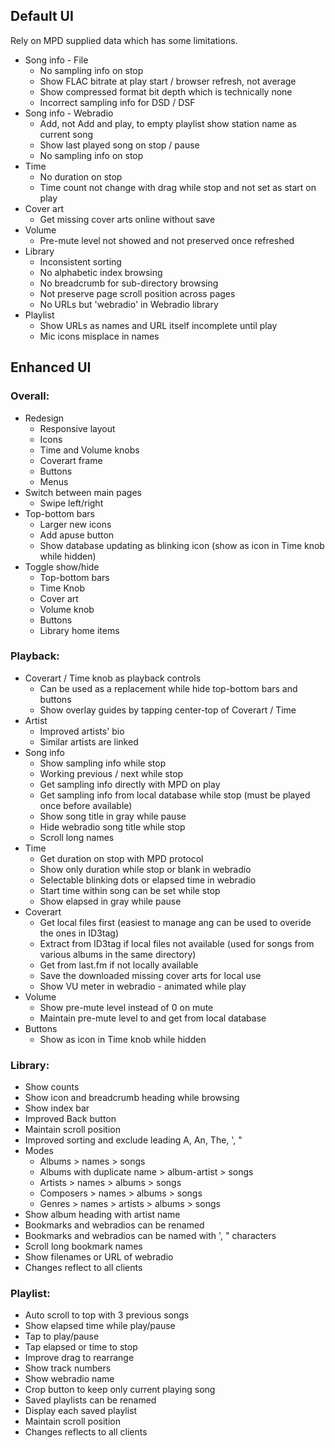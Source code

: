 ## Default UI

Rely on MPD supplied data which has some limitations.

- Song info - File
	- No sampling info on stop
	- Show FLAC bitrate at play start / browser refresh, not average
	- Show compressed format bit depth which is technically none
	- Incorrect sampling info for DSD / DSF
- Song info - Webradio
	- Add, not Add and play, to empty playlist show station name as current song
	- Show last played song on stop / pause
	- No sampling info on stop
- Time
	- No duration on stop
	- Time count not change with drag while stop and not set as start on play
- Cover art
	- Get missing cover arts online without save
- Volume
	- Pre-mute level not showed and not preserved once refreshed
- Library
	- Inconsistent sorting
	- No alphabetic index browsing
	- No breadcrumb for sub-directory browsing
	- Not preserve page scroll position across pages
	- No URLs but 'webradio' in Webradio library
- Playlist
	- Show URLs as names and URL itself incomplete until play
	- Mic icons misplace in names


## Enhanced UI

### Overall:
- Redesign
	- Responsive layout
	- Icons
	- Time and Volume knobs
	- Coverart frame
	- Buttons
	- Menus
- Switch between main pages
	- Swipe left/right
- Top-bottom bars
	- Larger new icons
	- Add apuse button
	- Show database updating as blinking icon (show as icon in Time knob while hidden)
- Toggle show/hide
	- Top-bottom bars
	- Time Knob
	- Cover art
	- Volume knob
	- Buttons
	- Library home items

### Playback:
- Coverart / Time knob as playback controls
	- Can be used as a replacement while hide top-bottom bars and buttons
	- Show overlay guides by tapping center-top of Coverart / Time 
- Artist
	- Improved artists' bio
	- Similar artists are linked
- Song info
	- Show sampling info while stop
	- Working previous / next while stop
	- Get sampling info directly with MPD on play
	- Get sampling info from local database while stop (must be played once before available)
	- Show song title in gray while pause
	- Hide webradio song title while stop
	- Scroll long names
- Time
	- Get duration on stop with MPD protocol
	- Show only duration while stop or blank in webradio
	- Selectable blinking dots or elapsed time in webradio
	- Start time within song can be set while stop
	- Show elapsed in gray while pause
- Coverart
	- Get local files first (easiest to manage ang can be used to overide the ones in ID3tag)
	- Extract from ID3tag if local files not available (used for songs from various albums in the same directory)
	- Get from last.fm if not locally available
	- Save the downloaded missing cover arts for local use
	- Show VU meter in webradio - animated while play
- Volume
	- Show pre-mute level instead of 0 on mute
	- Maintain pre-mute level to and get from local database
- Buttons
	- Show as icon in Time knob while hidden
		
### Library:
- Show counts
- Show icon and breadcrumb heading while browsing
- Show index bar
- Improved Back button
- Maintain scroll position
- Improved sorting and exclude leading A, An, The, ', "
- Modes
	- Albums > names > songs
	- Albums with duplicate name > album-artist > songs
	- Artists > names > albums > songs
	- Composers > names > albums > songs
	- Genres > names > artists > albums > songs
- Show album heading with artist name
- Bookmarks and webradios can be renamed
- Bookmarks and webradios can be named with ', " characters
- Scroll long bookmark names
- Show filenames or URL of webradio
- Changes reflect to all clients
		
### Playlist:
- Auto scroll to top with 3 previous songs
- Show elapsed time while play/pause
- Tap to play/pause
- Tap elapsed or time to stop
- Improve drag to rearrange
- Show track numbers
- Show webradio name
- Crop button to keep only current playing song
- Saved playlists can be renamed
- Display each saved playlist
- Maintain scroll position
- Changes reflects to all clients
